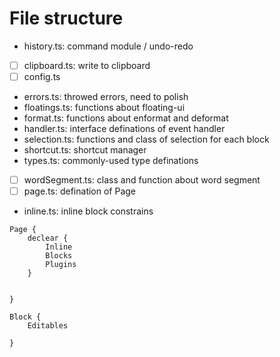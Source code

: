 # File structure

- history.ts: command module / undo-redo
- [ ] clipboard.ts: write to clipboard
- [ ] config.ts
- errors.ts: throwed errors, need to polish
- floatings.ts: functions about floating-ui
- format.ts: functions about enformat and deformat
- handler.ts: interface definations of event handler
- selection.ts: functions and class of selection for each block
- shortcut.ts: shortcut manager
- types.ts: commonly-used type definations
- [ ] wordSegment.ts: class and function about word segment
- [ ] page.ts: defination of Page
- inline.ts: inline block constrains

```
Page {
    declear {
        Inline
        Blocks
        Plugins
    }
    

}

Block {
    Editables

}
```
